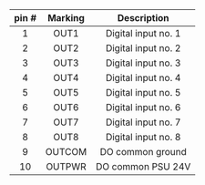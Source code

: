 | **pin #** | **Marking** | **Description** |
| :---: | :---: | :---: |
| 1 | OUT1 | Digital input no. 1 |
| 2 | OUT2 | Digital input no. 2 |
| 3 | OUT3 | Digital input no. 3 |
| 4 | OUT4 | Digital input no. 4 |
| 5 | OUT5 | Digital input no. 5 |
| 6 | OUT6 | Digital input no. 6 |
| 7 | OUT7 | Digital input no. 7 |
| 8 | OUT8 | Digital input no. 8 |
| 9 | OUTCOM | DO common ground |
| 10 | OUTPWR | DO common PSU 24V |

